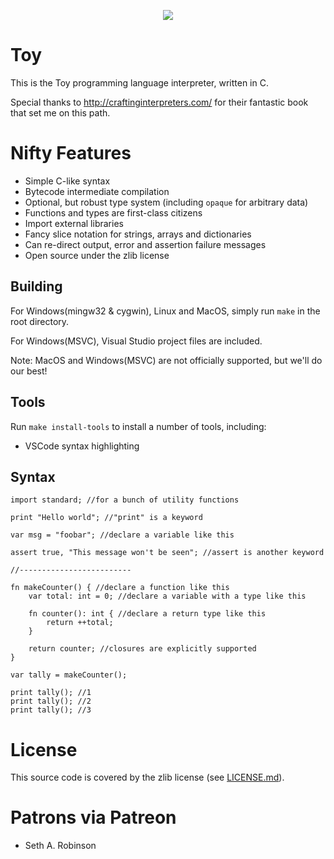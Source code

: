 <p align="center">
  <image src="toylogo.png" />
</p>

# Toy

This is the Toy programming language interpreter, written in C.

Special thanks to http://craftinginterpreters.com/ for their fantastic book that set me on this path.

# Nifty Features

* Simple C-like syntax
* Bytecode intermediate compilation
* Optional, but robust type system (including `opaque` for arbitrary data)
* Functions and types are first-class citizens
* Import external libraries
* Fancy slice notation for strings, arrays and dictionaries
* Can re-direct output, error and assertion failure messages
* Open source under the zlib license

## Building

For Windows(mingw32 & cygwin), Linux and MacOS, simply run `make` in the root directory.

For Windows(MSVC), Visual Studio project files are included.

Note: MacOS and Windows(MSVC) are not officially supported, but we'll do our best!

## Tools

Run `make install-tools` to install a number of tools, including:

* VSCode syntax highlighting

## Syntax

```
import standard; //for a bunch of utility functions

print "Hello world"; //"print" is a keyword

var msg = "foobar"; //declare a variable like this

assert true, "This message won't be seen"; //assert is another keyword

//-------------------------

fn makeCounter() { //declare a function like this
	var total: int = 0; //declare a variable with a type like this

	fn counter(): int { //declare a return type like this
		return ++total;
	}

	return counter; //closures are explicitly supported
}

var tally = makeCounter();

print tally(); //1
print tally(); //2
print tally(); //3
```

# License

This source code is covered by the zlib license (see [LICENSE.md](LICENSE.md)).

# Patrons via Patreon

* Seth A. Robinson

